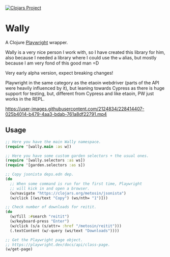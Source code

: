 [![Clojars Project](https://img.shields.io/clojars/v/io.github.pfeodrippe/wally.svg)](https://clojars.org/io.github.pfeodrippe/wally)

# Wally

A Clojure [Playwright](https://playwright.dev/) wrapper.

Wally is a very nice person I work with, so I have created this library for him,
also because I needed a library where I could use the `w` alias, but mostly
because I am very fond of this good man =D

Very early alpha version, expect breaking changes!


Playwright in the same category as the etaoin webdriver (parts of the API were heavily influenced by it), but leaning towards Cypress as there is huge support for testing, but, different from Cypress and like etaoin, PW just works in the REPL.

https://user-images.githubusercontent.com/2124834/228414407-025b4014-b479-4aa3-bdab-761a8df22791.mp4

## Usage

```clojure
;; Here you have the main Wally namespace.
(require '[wally.main :as w])

;; Here you have some custom garden selectors + the usual ones.
(require '[wally.selectors :as ws])
(require '[garden.selectors :as s])

;; Copy jsonista deps.edn dep.
(do
  ;; When some command is run for the first time, Playwright
  ;; will kick in and open a browser.
  (w/navigate "https://clojars.org/metosin/jsonista")
  (w/click [(ws/text "Copy") (ws/nth= "1")]))

;; Check number of downloads for reitit.
(do
  (w/fill :#search "reitit")
  (w/keyboard-press "Enter")
  (w/click (s/a (s/attr= :href "/metosin/reitit")))
  (.textContent (w/-query (ws/text "Downloads"))))

;; Get the Playwright page object.
;; https://playwright.dev/docs/api/class-page.
(w/get-page)
```
